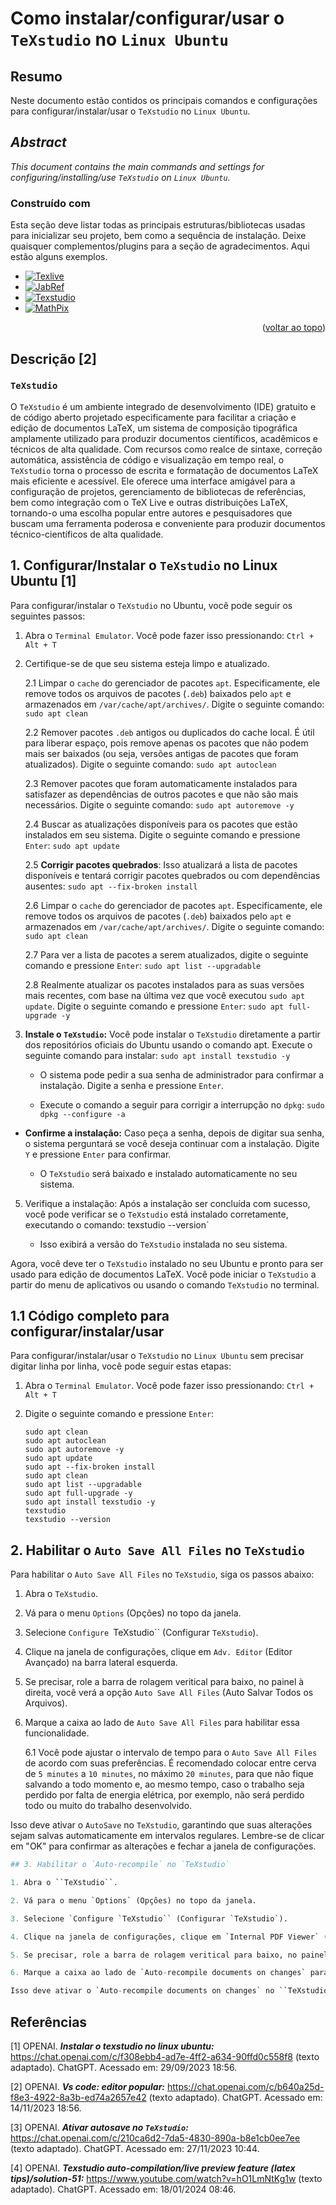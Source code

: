 # Como instalar/configurar/usar o ``TeXstudio`` no `Linux Ubuntu`

## Resumo

Neste documento estão contidos os principais comandos e configurações para configurar/instalar/usar o `TeXstudio` no `Linux Ubuntu`.

## _Abstract_

_This document contains the main commands and settings for configuring/installing/use `TeXstudio` on `Linux Ubuntu`._ 

### Construído com

Esta seção deve listar todas as principais estruturas/bibliotecas usadas para inicializar seu projeto, bem como a sequência de instalação. Deixe quaisquer complementos/plugins para a seção de agradecimentos. Aqui estão alguns exemplos.

* [![Texlive](https://img.shields.io/badge/Texlive-3776AB?style=flat-square&logo=latex&logoColor=white)](https://tug.org/texlive/)
* [![JabRef](https://img.shields.io/badge/JabRef-44A833?style=flat-square&logo=latex&logoColor=white)](https://www.jabref.org/)
* [![Texstudio](https://img.shields.io/badge/Texstudio-008080?style=flat-square&logo=latex&logoColor=white)](https://www.texstudio.org/)
* [![MathPix](https://img.shields.io/badge/MathPix-008080?style=flat-square&logo=MathPix&logoColor=white)](https://mathpix.com/)

<p align="right">(<a href="#readme-top">voltar ao topo</a>)</p>


## Descrição [2]

### ``TeXstudio``

O `TeXstudio` é um ambiente integrado de desenvolvimento (IDE) gratuito e de código aberto projetado especificamente para facilitar a criação e edição de documentos LaTeX, um sistema de composição tipográfica amplamente utilizado para produzir documentos científicos, acadêmicos e técnicos de alta qualidade. Com recursos como realce de sintaxe, correção automática, assistência de código e visualização em tempo real, o `TeXstudio` torna o processo de escrita e formatação de documentos LaTeX mais eficiente e acessível. Ele oferece uma interface amigável para a configuração de projetos, gerenciamento de bibliotecas de referências, bem como integração com o TeX Live e outras distribuições LaTeX, tornando-o uma escolha popular entre autores e pesquisadores que buscam uma ferramenta poderosa e conveniente para produzir documentos técnico-científicos de alta qualidade.

## 1. Configurar/Instalar o `TeXstudio` no Linux Ubuntu [1]

Para configurar/instalar o `TeXstudio` no Ubuntu, você pode seguir os seguintes passos:

1. Abra o `Terminal Emulator`. Você pode fazer isso pressionando: `Ctrl + Alt + T`


2. Certifique-se de que seu sistema esteja limpo e atualizado.

    2.1 Limpar o `cache` do gerenciador de pacotes `apt`. Especificamente, ele remove todos os arquivos de pacotes (`.deb`) baixados pelo `apt` e armazenados em `/var/cache/apt/archives/`. Digite o seguinte comando: `sudo apt clean` 
    
    2.2 Remover pacotes `.deb` antigos ou duplicados do cache local. É útil para liberar espaço, pois remove apenas os pacotes que não podem mais ser baixados (ou seja, versões antigas de pacotes que foram atualizados). Digite o seguinte comando: `sudo apt autoclean`

    2.3 Remover pacotes que foram automaticamente instalados para satisfazer as dependências de outros pacotes e que não são mais necessários. Digite o seguinte comando: `sudo apt autoremove -y`

    2.4 Buscar as atualizações disponíveis para os pacotes que estão instalados em seu sistema. Digite o seguinte comando e pressione `Enter`: `sudo apt update`

    2.5 **Corrigir pacotes quebrados**: Isso atualizará a lista de pacotes disponíveis e tentará corrigir pacotes quebrados ou com dependências ausentes: `sudo apt --fix-broken install`

    2.6 Limpar o `cache` do gerenciador de pacotes `apt`. Especificamente, ele remove todos os arquivos de pacotes (`.deb`) baixados pelo `apt` e armazenados em `/var/cache/apt/archives/`. Digite o seguinte comando: `sudo apt clean` 
    
    2.7 Para ver a lista de pacotes a serem atualizados, digite o seguinte comando e pressione `Enter`:  `sudo apt list --upgradable`

    2.8 Realmente atualizar os pacotes instalados para as suas versões mais recentes, com base na última vez que você executou `sudo apt update`. Digite o seguinte comando e pressione `Enter`: `sudo apt full-upgrade -y`
    

3. **Instale o `TeXstudio`:** Você pode instalar o `TeXstudio` diretamente a partir dos repositórios oficiais do Ubuntu usando o comando apt. Execute o seguinte comando para instalar: `sudo apt install texstudio -y`

    - O sistema pode pedir a sua senha de administrador para confirmar a instalação. Digite a senha e pressione `Enter`.

    - Execute o comando a seguir para corrigir a interrupção no `dpkg`: `sudo dpkg --configure -a`

- **Confirme a instalação:** Caso peça a senha, depois de digitar sua senha, o sistema perguntará se você deseja continuar com a instalação. Digite `Y` e pressione `Enter` para confirmar.

    - O `TeXstudio` será baixado e instalado automaticamente no seu sistema.

5. Verifique a instalação: Após a instalação ser concluída com sucesso, você pode verificar se o `TeXstudio` está instalado corretamente, executando o comando: texstudio --version`

    - Isso exibirá a versão do `TeXstudio` instalada no seu sistema.

Agora, você deve ter o `TeXstudio` instalado no seu Ubuntu e pronto para ser usado para edição de documentos LaTeX. Você pode iniciar o `TeXstudio` a partir do menu de aplicativos ou usando o comando `TeXstudio` no terminal.


## 1.1 Código completo para configurar/instalar/usar

Para configurar/instalar/usar o `TeXstudio` no `Linux Ubuntu` sem precisar digitar linha por linha, você pode seguir estas etapas:

1. Abra o `Terminal Emulator`. Você pode fazer isso pressionando: `Ctrl + Alt + T`

2. Digite o seguinte comando e pressione `Enter`:

    ```
    sudo apt clean                                                            
    sudo apt autoclean
    sudo apt autoremove -y
    sudo apt update
    sudo apt --fix-broken install
    sudo apt clean
    sudo apt list --upgradable
    sudo apt full-upgrade -y
    sudo apt install texstudio -y
    texstudio
    texstudio --version
    ```

## 2. Habilitar o `Auto Save All Files` no `TeXstudio`

Para habilitar o `Auto Save All Files` no ``TeXstudio``, siga os passos abaixo:

1. Abra o ``TeXstudio``.

2. Vá para o menu `Options` (Opções) no topo da janela.

3. Selecione `Configure `TeXstudio`` (Configurar `TeXstudio`).

4. Clique na janela de configurações, clique em `Adv. Editor` (Editor Avançado) na barra lateral esquerda.

5. Se precisar, role a barra de rolagem veritical para baixo, no painel à direita, você verá a opção `Auto Save All Files` (Auto Salvar Todos os Arquivos).

6. Marque a caixa ao lado de `Auto Save All Files` para habilitar essa funcionalidade.

    6.1 Você pode ajustar o intervalo de tempo para o `Auto Save All Files` de acordo com suas preferências. É recomendado colocar entre cerva de `5 minutes` a `10 minutes`, no máximo `20 minutes`, para que não fique salvando a todo momento e, ao mesmo tempo, caso o trabalho seja perdido por falta de energia elétrica, por exemplo, não será perdido todo ou muito do trabalho desenvolvido.

Isso deve ativar o `AutoSave` no `TeXstudio`, garantindo que suas alterações sejam salvas automaticamente em intervalos regulares. Lembre-se de clicar em "OK" para confirmar as alterações e fechar a janela de configurações.



```python
## 3. Habilitar o `Auto-recompile` no `TeXstudio`

1. Abra o ``TeXstudio``.

2. Vá para o menu `Options` (Opções) no topo da janela.

3. Selecione `Configure `TeXstudio`` (Configurar `TeXstudio`).

4. Clique na janela de configurações, clique em `Internal PDF Viewer` (Visualizador PDF Interno) na barra lateral esquerda.

5. Se precisar, role a barra de rolagem veritical para baixo, no painel à direita, você verá a opção `Auto-recompile documents on changes` (Auto-recompilar ).

6. Marque a caixa ao lado de `Auto-recompile documents on changes` para habilitar essa funcionalidade.

Isso deve ativar o `Auto-recompile documents on changes` no ``TeXstudio``, garantindo que suas alterações sejam compiladas automaticamente após as alterações. Lembre-se de clicar em "OK" para confirmar as alterações e fechar a janela de configurações.

```

## Referências

[1] OPENAI. ***Instalar o texstudio no linux ubuntu:*** https://chat.openai.com/c/f308ebb4-ad7e-4ff2-a634-90ffd0c558f8 (texto adaptado). ChatGPT. Acessado em: 29/09/2023 18:56.

[2] OPENAI. ***Vs code: editor popular:*** https://chat.openai.com/c/b640a25d-f8e3-4922-8a3b-ed74a2657e42 (texto adaptado). ChatGPT. Acessado em: 14/11/2023 18:56.

[3] OPENAI. ***Ativar autosave no `TeXstudio`:*** https://chat.openai.com/c/210ca6d2-7da5-4830-890a-b8e1cb0ee7ee (texto adaptado). ChatGPT. Acessado em: 27/11/2023 10:44.

[4] OPENAI. ***Texstudio auto-compilation/live preview feature (latex tips)/solution-51:*** https://www.youtube.com/watch?v=hO1LmNtKg1w (texto adaptado). ChatGPT. Acessado em: 18/01/2024 08:46.
